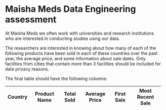 # Maisha Meds Data Engineering assessment

At Maisha Meds we often work with universities and research institutions who are interested in conducting studies using our data. 

The researchers are interested in knowing about how many of each of the following products have been sold in each of these countries over the past year, the average price, and some information about sale dates. Only facilities from cities that contain more than 3 facilities should be included for data privacy reasons. 

The final table should have the following columns:

| Country | Product Name | Total Sold | Average Price | First Sale | Most Recent Sale |
|---------|--------------|------------|---------------|------------|------------------|

